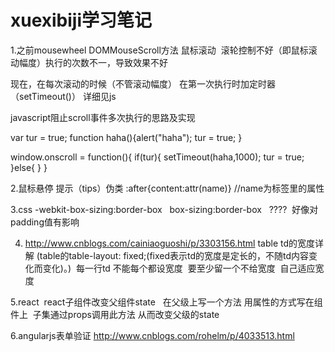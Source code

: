 # xuexibiji学习笔记

1.之前mousewheel DOMMouseScroll方法 鼠标滚动  滚轮控制不好（即鼠标滚动幅度）执行的次数不一，导致效果不好

现在，在每次滚动的时候（不管滚动幅度） 在第一次执行时加定时器（setTimeout()） 详细见js


javascript阻止scroll事件多次执行的思路及实现

var tur = true; 
function haha(){alert("haha"); tur = true; } 

window.onscroll = function(){ 
if(tur){ setTimeout(haha,1000); tur = true; 
}else{ } 
} 



2.鼠标悬停 提示（tips）伪类 :after{content:attr(name)} //name为标签里的属性


3.css  -webkit-box-sizing:border-box   box-sizing:border-box   ????  好像对padding值有影响

4. http://www.cnblogs.com/cainiaoguoshi/p/3303156.html table td的宽度详解 (table的table-layout: fixed;(fixed表示td的宽度是定长的，不随td内容变化而变化)。)  每一行td 不能每个都设宽度  要至少留一个不给宽度  自己适应宽度


5.react  react子组件改变父组件state   在父级上写一个方法 用属性的方式写在组件上  子集通过props调用此方法 从而改变父级的state

6.angularjs表单验证 http://www.cnblogs.com/rohelm/p/4033513.html
